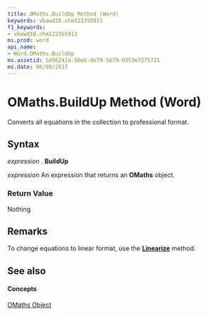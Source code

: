```yaml
---
title: OMaths.BuildUp Method (Word)
keywords: vbawd10.chm122355913
f1_keywords:
- vbawd10.chm122355913
ms.prod: word
api_name:
- Word.OMaths.BuildUp
ms.assetid: 5d96241a-56eb-de79-5679-0353e7275721
ms.date: 06/08/2017
---
```



# OMaths.BuildUp Method (Word)

Converts all equations in the collection to professional format.


## Syntax

 _expression_ . **BuildUp**

 _expression_ An expression that returns an **OMaths** object.


### Return Value

Nothing


## Remarks

To change equations to linear format, use the **[Linearize](omaths-linearize-method-word.md)** method.


## See also


#### Concepts


[OMaths Object](omaths-object-word.md)

